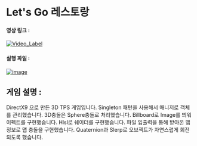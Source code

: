 # Let's Go 레스토랑

#### 영상 링크 :

[![Video_Label](http://img.youtube.com/vi/EbWp6uXTRXw/0.jpg)](https://youtu.be/EbWp6uXTRXw)

#### 실행 파일 : 
[![image](https://github.com/user-attachments/assets/6f5f9345-22b3-4f2b-aa30-02ca0bbe55bc)](https://github.com/mjun1208/PhotonGameJam_1/releases/tag/LetsGoRestaurant)

## 게임 설명 : 
DirectX9 으로 만든 3D TPS 게임입니다.
Singleton 패턴을 사용해서 매니저로 객체를 관리했습니다.
3D충돌은 Sphere충돌로 처리했습니다.
Billboard로 Image를 띄워 이펙트를 구현했습니다.
Hlsl로 쉐이더를 구현했습니다.
파일 입출력을 통해 받아온 맵 정보로 맵 충돌을 구현했습니다.
Quaternion과 Slerp로 오브젝트가 자연스럽게 회전되도록 했습니다.
